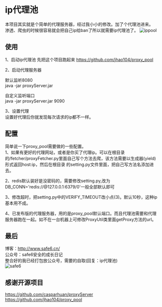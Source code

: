 # ip代理池
本项目其实就是个简单的代理服务器，经过我小小的修改。加了个代理池进来。
渗透、爬虫的时候很容易就会把自己ip给ban了所以就需要ip代理池了。
![ippool][1]
## 使用

1、启动ip代理池
先把这个项目跑起来
https://github.com/jhao104/proxy_pool  

2、启动代理服务器

默认监听8080  
java -jar proxyServer.jar

自定义监听端口  
java -jar proxyServer.jar 9090

3、设置代理    
设置好代理后你就发现每次请求的ip都不一样。

## 配置
简单说一下proxy_pool需要做的一些配置。   
1、如果有更好的代理网站，或者是你买了代理ip。可以在根目录的/fetcher/proxyFetcher.py里面自己写个方法去爬，该方法需要以生成器(yield)形式返回host:ip，然后在根目录
的setting.py文件里面，把自己写方法名添加进去。   

2、redis默认装好是没密码的，需要修改setting.py,改为DB_CONN='redis://@127.0.0.1:6379/0'一般全部默认即可    

3、修改超时，把setting.py中的VERIFY_TIMEOUT改小点(3)。默认10秒，这种ip基本用不成。   

4、已发布版的代理服务器，用的是proxy_pool默认端口。而且代理池需要和代理服务器跑在一起。如不在一台机器上可修改ProxyUtil类里面getProxy方法的url。  

## 最后
博客：http://www.safe6.cn/      
公众号：safe6安全的成长日记            
整合好的我已经打包放公众号，需要的自取(回复：ip代理池)    
![safe6][2]

## 感谢开源项目
https://github.com/casparhuan/proxyServer             
https://github.com/jhao104/proxy_pool


  [1]: http://qiniu.safe6.cn/ipPool.jpg
  [2]: http://qiniu.safe6.cn/qrcode.jpg
